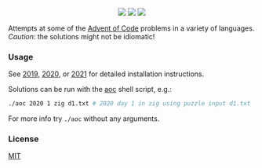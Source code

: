 <p align="center">
    <a href="./2021"><img src="https://img.shields.io/badge/2021-15%2F25-green"></a>
    <a href="./2020"><img src="https://img.shields.io/badge/2020-15%2F25-green"></a>
    <a href="./2019"><img src="https://img.shields.io/badge/2019-3%2F25-red"></a>
</p>

Attempts at some of the [Advent of Code](https://adventofcode.com/) problems in a variety of languages. *Caution*: the solutions might not be idiomatic!

### Usage

See [2019](./2019/README.md), [2020](./2020/README.md), or [2021](./2021/README.md) for detailed installation instructions.

Solutions can be run with the [aoc](./aoc) shell script, e.g.:

```sh
./aoc 2020 1 zig d1.txt # 2020 day 1 in zig using puzzle input d1.txt
```

For more info try `./aoc` without any arguments.

### License

[MIT](./LICENSE)
